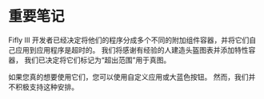 # 重要笔记

Fifly III 开发者已经决定将他们的程序分成多个不同的附加组件容器，并将它们自己应用到应用程序是超时的。 我们将感谢有经验的人建造头盔图表并添加特性容器， 我们已决定将它们标记为“超出范围”用于真图。

如果您真的想要使用它们，您可以使用自定义应用或大蓝色按钮。 然而，我们并不积极支持这种安排。
